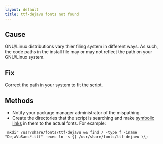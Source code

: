 ```yaml
---
layout: default
title: ttf-dejavu fonts not found
---
```

## Cause
GNU/Linux distributions vary thier filing system in different ways. As such, the code paths in the install file may or may not reflect the path on your GNU/Linux system.

## Fix
Correct the path in your system to fit the script.

## Methods

  - Notify your package manager administrator of the mispathing.
  - Create the directories that the script is searching and make [symbolic links](http://en.wikipedia.org/wiki/Symbolic_link) in them to the actual fonts. For example:

```
 mkdir /usr/share/fonts/ttf-dejavu && find / -type f -iname "DejaVuSans*.ttf" -exec ln -s {} /usr/share/fonts/ttf-dejavu \\;
```
